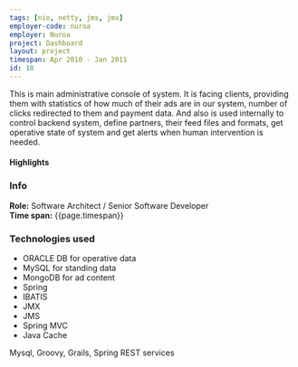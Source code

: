 ```yaml
---
tags: [nio, netty, jms, jmx]
employer-code: nuroa
employer: Nuroa
project: Dashboard
layout: project
timespan: Apr 2010 - Jan 2011
id: 18
---
```

This is main administrative console of system. It is facing clients, providing them with statistics of how much of their ads are in our system, number of clicks redirected to them and payment data. And also is used internally to control backend system, define partners, their feed files and formats, get operative state of system and get alerts when human intervention is needed.

#### Highlights

### Info
**Role:** Software Architect / Senior Software Developer  
**Time span:**  {{page.timespan}}

### Technologies used
* ORACLE DB for operative data
* MySQL for standing data
* MongoDB for ad content
* Spring
* IBATIS
* JMX
* JMS
* Spring MVC
* Java Cache

Mysql, Groovy, Grails, Spring REST services
